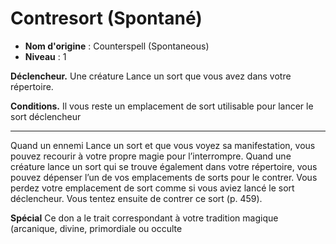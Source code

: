 # Contresort (Spontané)

 * **Nom d'origine** : Counterspell (Spontaneous)
 * **Niveau** : 1


<p><strong>Déclencheur.</strong> Une créature Lance un sort que vous avez dans votre répertoire.</p>
<p><strong>Conditions.</strong> Il vous reste un emplacement de sort utilisable pour lancer le sort déclencheur</p>
<hr>
<p>Quand un ennemi Lance un sort et que vous voyez sa manifestation, vous pouvez recourir à votre propre magie pour l’interrompre. Quand une créature lance un sort qui se trouve également dans votre répertoire, vous pouvez dépenser l’un de vos emplacements de sorts pour le contrer. Vous perdez votre emplacement de sort comme si vous aviez lancé le sort déclencheur. Vous tentez ensuite de contrer ce sort (p. 459).</p>
<p><strong>Spécial</strong> Ce don a le trait correspondant à votre tradition magique (arcanique, divine, primordiale ou occulte</p>